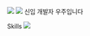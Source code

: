 <a href="https://backup-study.tistory.com/" target="_blank"><img src="https://img.shields.io/badge/Blog-ffffff?style=flat-square&logo=tistory&logoColor=000000"/></a>
<a href="mailto:deppsd0@gmail.com"><img src="https://img.shields.io/badge/deppsd0@gmail.com-ffffff?style=flat-square&logo=Gmail&logoColor=EA4335"/></a>
신입 개발자 우주입니다


Skills
<img src="https://img.shields.io/badge/Java-3DDC84?style=flat-square&logo=Java&logoColor=white"/>

<!--
**juyayeah/juyayeah** is a ✨ _special_ ✨ repository because its `README.md` (this file) appears on your GitHub profile.

Here are some ideas to get you started:

- 🔭 I’m currently working on ...
- 🌱 I’m currently learning ...
- 👯 I’m looking to collaborate on ...
- 🤔 I’m looking for help with ...
- 💬 Ask me about ...
- 📫 How to reach me: ...
- 😄 Pronouns: ...
- ⚡ Fun fact: ...
-->
